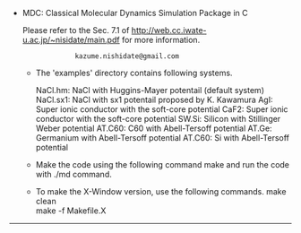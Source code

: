 
* MDC: Classical Molecular Dynamics Simulation Package in C

  Please refer to the Sec. 7.1 of
      http://web.cc.iwate-u.ac.jp/~nisidate/main.pdf
  for more information.	    

                   kazume.nishidate@gmail.com


  * The 'examples' directory contains following systems.
  
    NaCl.hm:  NaCl with Huggins-Mayer potentail (default system)
    NaCl.sx1: NaCl with sx1 potentail proposed by K. Kawamura
    AgI:      Super ionic conductor with the soft-core potential
    CaF2:     Super ionic conductor with the soft-core potential
    SW.Si:    Silicon with Stillinger Weber potential
    AT.C60:   C60 with Abell-Tersoff potential
    AT.Ge:    Germanium with Abell-Tersoff potential
    AT.C60:   Si with Abell-Tersoff potential    

  * Make the code using the following command
      make
    and run the code with
      ./md
    command.
    
  * To make the X-Window version, use the following commands.
      make clean   
      make -f Makefile.X

-------------------------------------------------------------
